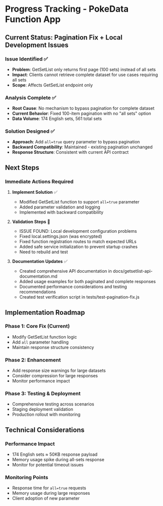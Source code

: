 # Progress Tracking - PokeData Function App

## Current Status: Pagination Fix + Local Development Issues

### Issue Identified ✅
- **Problem**: GetSetList only returns first page (100 sets) instead of all sets
- **Impact**: Clients cannot retrieve complete dataset for use cases requiring all sets
- **Scope**: Affects GetSetList endpoint only

### Analysis Complete ✅
- **Root Cause**: No mechanism to bypass pagination for complete dataset
- **Current Behavior**: Fixed 100-item pagination with no "all sets" option
- **Data Volume**: 174 English sets, 561 total sets

### Solution Designed ✅
- **Approach**: Add `all=true` query parameter to bypass pagination
- **Backward Compatibility**: Maintained - existing pagination unchanged
- **Response Structure**: Consistent with current API contract

## Next Steps

### Immediate Actions Required
1. **Implement Solution** ✅
   - Modified GetSetList function to support `all=true` parameter
   - Added parameter validation and logging
   - Implemented with backward compatibility

2. **Validation Steps** 🔄
   - ISSUE FOUND: Local development configuration problems
   - Fixed local.settings.json (was encrypted)
   - Fixed function registration routes to match expected URLs
   - Added safe service initialization to prevent startup crashes
   - Need to rebuild and test

3. **Documentation Updates** ✅
   - Created comprehensive API documentation in docs/getsetlist-api-documentation.md
   - Added usage examples for both paginated and complete responses
   - Documented performance considerations and testing recommendations
   - Created test verification script in tests/test-pagination-fix.js

## Implementation Roadmap

### Phase 1: Core Fix (Current)
- Modify GetSetList function logic
- Add `all` parameter handling
- Maintain response structure consistency

### Phase 2: Enhancement
- Add response size warnings for large datasets
- Consider compression for large responses
- Monitor performance impact

### Phase 3: Testing & Deployment
- Comprehensive testing across scenarios
- Staging deployment validation
- Production rollout with monitoring

## Technical Considerations

### Performance Impact
- 174 English sets ≈ 50KB response payload
- Memory usage spike during all-sets response
- Monitor for potential timeout issues

### Monitoring Points
- Response time for `all=true` requests
- Memory usage during large responses
- Client adoption of new parameter
